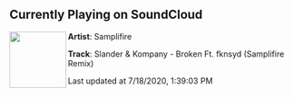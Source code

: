 ## Currently Playing on SoundCloud

[<img align="left" width="100" src="https://i1.sndcdn.com/artworks-CUKayzT3WPvydyKi-LZEUew-t50x50.png">](https://soundcloud.com/samplifire/slander-kompany-broken-ft-fknsyd-samplifire-remix?in=slanderofficial/sets/slander-kompany-broken-remixes)

**Artist**: Samplifire 

**Track**: Slander & Kompany - Broken Ft. fknsyd (Samplifire Remix)

Last updated at 7/18/2020, 1:39:03 PM
